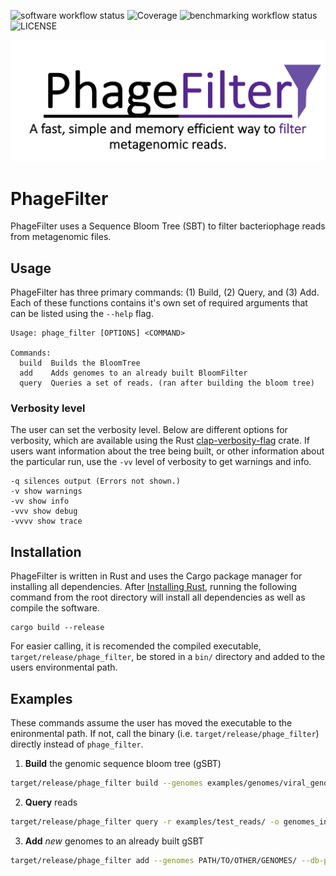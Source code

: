 ![software workflow status](https://github.com/Dreycey/PhageFilter/actions/workflows/rust.yml/badge.svg)
![Coverage](https://img.shields.io/badge/coverage-30.65%25-brightgreen.svg?style=flat-square)
![benchmarking workflow status](https://github.com/Dreycey/PhageFilter/actions/workflows/benchmarking_tests.yaml/badge.svg)
![LICENSE](https://img.shields.io/badge/license-GPL--3.0-brightgreen)

![phage filter logo](misc/PhageFilterLogo.png)

# PhageFilter

PhageFilter uses a Sequence Bloom Tree (SBT) to filter bacteriophage reads from metagenomic files.

## Usage
PhageFilter has three primary commands: (1) Build, (2) Query, and (3) Add. Each of these functions contains it's own set of required arguments that can be listed using the `--help` flag.

```
Usage: phage_filter [OPTIONS] <COMMAND>

Commands:
  build  Builds the BloomTree
  add    Adds genomes to an already built BloomFilter
  query  Queries a set of reads. (ran after building the bloom tree)
```

### Verbosity level

The user can set the verbosity level. Below are different options for verbosity, which are available using the Rust [clap-verbosity-flag](https://crates.io/crates/clap-verbosity-flag) crate. If users want information about the tree being built, or other information about the particular run, use the `-vv` level of verbosity to get warnings and info.

```
-q silences output (Errors not shown.)
-v show warnings
-vv show info
-vvv show debug
-vvvv show trace
```

## Installation
PhageFilter is written in Rust and uses the Cargo package manager for installing all dependencies. After [Installing Rust](https://www.rust-lang.org/tools/install), running the following command from the root directory will install all dependencies as well as compile the software.

```
cargo build --release
```

For easier calling, it is recomended the compiled executable, `target/release/phage_filter`, be stored in a `bin/` directory and added to the users environmental path.

## Examples
These commands assume the user has moved the executable to the enironmental path. If not, call the binary (i.e. `target/release/phage_filter`) directly instead of `phage_filter`.


1. **Build** the genomic sequence bloom tree (gSBT)

```bash
target/release/phage_filter build --genomes examples/genomes/viral_genome_dir/ --db-path tree
```

2. **Query** reads

```bash
target/release/phage_filter query -r examples/test_reads/ -o genomes_in_file.csv -d tree/ -f 1.0
```

3. **Add** *new* genomes to an already built gSBT

```bash
target/release/phage_filter add --genomes PATH/TO/OTHER/GENOMES/ --db-path tree/
```
